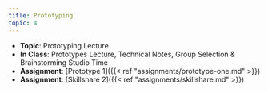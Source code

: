 ```yaml
---
title: Prototyping
topic: 4
---
```

- **Topic**: Prototyping Lecture
- **In Class**: Prototypes Lecture, Technical Notes, Group Selection & Brainstorming Studio Time
- **Assignment**: [Prototype 1]({{< ref "assignments/prototype-one.md" >}})
- **Assignment**: [Skillshare 2]({{< ref "assignments/skillshare.md" >}})
